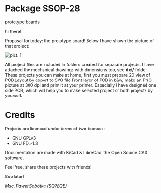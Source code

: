 # Package SSOP-28
prototype boards

hi there!

Proposal for today: the prototype board! Below I have shown the picture of that project:

![pict. 1](https://github.com/majsterklepka/SSOP-28/raw/master/drawings/ssop-28-picture.png "SSOP-28 Prototype Board 3D View")

All project files are included in folders created for separate projects. I have attached the mechanical drawings with dimensions too, see **dxf/** folder. These projects you can make at home, first you must prepare 2D view of PCB Layout by export to SVG file Front layer of PCB in b&w, make an PNG picture at 300 dpi and print it at your printer. Especially I have designed one side PCB, which will help you to make selected project or both projects by yourself.

# Credits

Projects are licensed under terms of two licenses:

- GNU GPLv3
- GNU FDL-1.3

Documentation are made with KiCad & LibreCad, the Open Source CAD software.

Feel free, share these projects with friends!

See later!

_Msc. Paweł Sobótka (SQ7EQE)_


